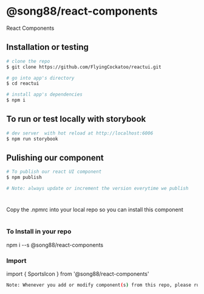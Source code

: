 # @song88/react-components
React Components

## Installation or testing

```  bash
# clone the repo
$ git clone https://github.com/FlyingCockatoo/reactui.git

# go into app's directory
$ cd reactui

# install app's dependencies
$ npm i
```

## To run or test locally with storybook
``` bash
# dev server  with hot reload at http://localhost:6006
$ npm run storybook
```

## Pulishing our component
```bash
# To publish our react UI component
$ npm publish

# Note: always update or increment the version everytime we publish
```

#
Copy the .npmrc into your local repo so you can install this component
#
### To Install in your repo
npm i --s @song88/react-components

### Import
import { SportsIcon } from '@song88/react-components'

``` bash
Note: Whenever you add or modify component(s) from this repo, please run npm i or install this dependecy again.
```